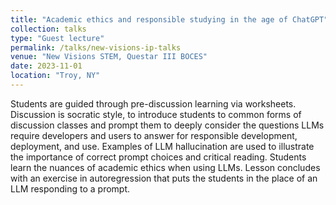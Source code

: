 ```yaml
---
title: "Academic ethics and responsible studying in the age of ChatGPT"
collection: talks
type: "Guest lecture"
permalink: /talks/new-visions-ip-talks
venue: "New Visions STEM, Questar III BOCES"
date: 2023-11-01
location: "Troy, NY"
---
```


Students are guided through pre-discussion learning via worksheets. Discussion is socratic style, to introduce students to common forms of discussion classes and prompt them to deeply consider the questions LLMs require developers and users to answer for responsible development, deployment, and use. Examples of LLM hallucination are used to illustrate the importance of correct prompt choices and critical reading. Students learn the nuances of academic ethics when using LLMs. Lesson concludes with an exercise in autoregression that puts the students in the place of an LLM responding to a prompt.
